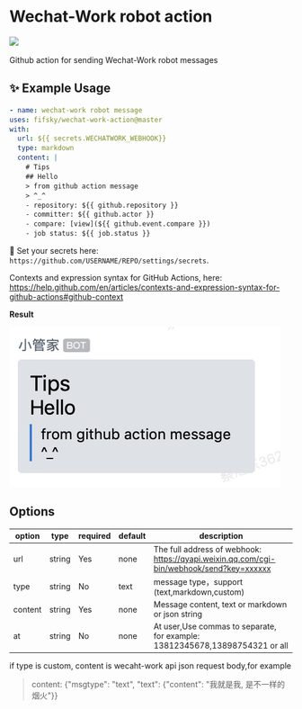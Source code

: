 # Wechat-Work robot action

![](https://github.com/fifsky/wechat-work-action/workflows/wechat/badge.svg)

Github action for sending Wechat-Work robot messages

## ✨ Example Usage

```yml
- name: wechat-work robot message
uses: fifsky/wechat-work-action@master
with:
  url: ${{ secrets.WECHATWORK_WEBHOOK}}
  type: markdown
  content: |
    # Tips
    ## Hello
    > from github action message
    > ^_^
    - repository: ${{ github.repository }}
    - committer: ${{ github.actor }}
    - compare: [view](${{ github.event.compare }})
    - job status: ${{ job.status }}
```

🔐 Set your secrets here: `https://github.com/USERNAME/REPO/settings/secrets`.

Contexts and expression syntax for GitHub Actions, here: https://help.github.com/en/articles/contexts-and-expression-syntax-for-github-actions#github-context

**Result**

![result of example ssh workflow](result.png)

## Options

| option | type | required | default | description |
| --- | --- | --- | --- | --- |
|  url | string | Yes | none | The full address of webhook: https://qyapi.weixin.qq.com/cgi-bin/webhook/send?key=xxxxxx |
| type | string | No | text | message type，support (text,markdown,custom) |
| content | string | Yes | none |  Message content, text or markdown or json string |
| at | string | No | none | At user,Use commas to separate, for example: 13812345678,13898754321 or all |

if type is custom, content is wecaht-work api json request body,for example

> content: {"msgtype": "text", "text": {"content": "我就是我, 是不一样的烟火"}}
